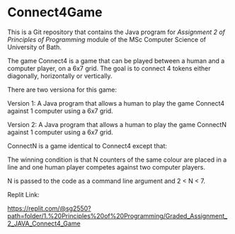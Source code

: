 # Connect4Game
This is a Git repository that contains the Java program for _Assignment 2 of Principles of Programming_ 
module of the MSc Computer Science of University of Bath.

The game Connect4 is a game that can be played between a human and a computer player, on a 6x7 grid. The goal is to connect 4 tokens either diagonally, horizontally or vertically.

There are two versiona for this game:

Version 1: A Java program that allows a human to play the game Connect4 against 1 computer using a 6x7 grid.

Version 2: A Java program that allows a human to play the game ConnectN against 1 computer using a 6x7 grid.

ConnectN is a game identical to Connect4 except that:

The winning condition is that N counters of the same colour are placed in a line and
one human player competes against two computer players.

N is passed to the code as a command line argument and 2 < N < 7.

Replit Link:

https://replit.com/@sg2550?path=folder/1.%20Principles%20of%20Programming/Graded_Assignment_2_JAVA_Connect4_Game
